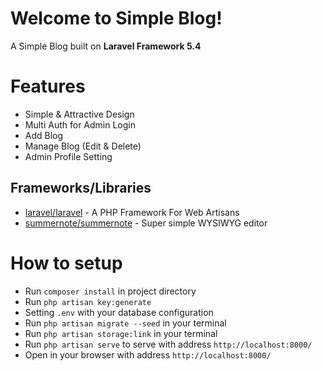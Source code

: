 # Welcome to Simple Blog!

A Simple Blog built on **Laravel Framework 5.4**

# Features

 - Simple & Attractive Design
 - Multi Auth for Admin Login
 - Add Blog
 - Manage Blog (Edit & Delete)
 - Admin Profile Setting

## Frameworks/Libraries

-   [laravel/laravel](https://github.com/laravel/laravel) - A PHP Framework For Web Artisans
-   [summernote/summernote](https://github.com/summernote/summernote) - Super simple WYSIWYG editor


# How to setup

-   Run `composer install` in project directory
-   Run `php artisan key:generate`
-   Setting `.env` with your database configuration
-   Run `php artisan migrate --seed` in your terminal
-   Run `php artisan storage:link` in your terminal
-   Run `php artisan serve` to serve with address `http://localhost:8000/`
-   Open in your browser with address `http://localhost:8000/`
